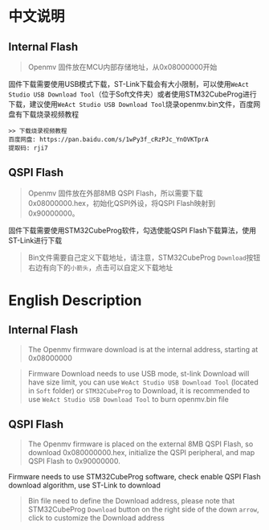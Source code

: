 # 中文说明
## Internal Flash
> Openmv 固件放在MCU内部存储地址，从0x08000000开始

固件下载需要使用USB模式下载，ST-Link下载会有大小限制，可以使用`WeAct Studio USB Download Tool`（位于Soft文件夹）或者使用STM32CubeProg进行下载，建议使用`WeAct Studio USB Download Tool`烧录openmv.bin文件，百度网盘有下载烧录视频教程
```
>> 下载烧录视频教程
百度网盘: https://pan.baidu.com/s/1wPy3f_cRzPJc_YnOVKTprA 
提取码: rji7
```

## QSPI Flash
> Openmv 固件放在外部8MB QSPI Flash，所以需要下载0x08000000.hex，初始化QSPI外设，将QSPI Flash映射到0x90000000。

固件下载需要使用STM32CubeProg软件，勾选使能QSPI Flash下载算法，使用ST-Link进行下载

> Bin文件需要自己定义下载地址，请注意，STM32CubeProg `Download`按钮右边有向下的`小箭头`，点击可以自定义下载地址

# English Description
## Internal Flash
> The Openmv firmware download is at the internal address, starting at 0x08000000

> Firmware Download needs to use USB mode, st-link Download will have size limit, you can use  `WeAct Studio USB Download Tool` (located in `Soft` folder) or `STM32CubeProg` to Download, it is recommended to use `WeAct Studio USB Download Tool` to burn openmv.bin file

## QSPI Flash
> The Openmv firmware is placed on the external 8MB QSPI Flash, so download 0x080000000.hex, initialize the QSPI peripheral, and map QSPI Flash to 0x90000000.

Firmware needs to use STM32CubeProg software, check enable QSPI Flash download algorithm, use ST-Link to download

> Bin file need to define the Download address, please note that STM32CubeProg `Download` button on the right side of the down `arrow`, click to customize the Download address

